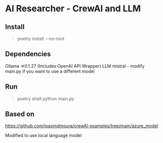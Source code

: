 # AI Researcher - CrewAI and LLM

## Install

> poetry install --no-root

## Dependencies

Ollama =>0.1.27 (Includes OpenAI API Wrapper)
LLM mistral - modify main.py if you want to use a different model

## Run

> poetry shell
> python main.py 

## Based on

https://github.com/joaomdmoura/crewAI-examples/tree/main/azure_model

Modified to use local language model

